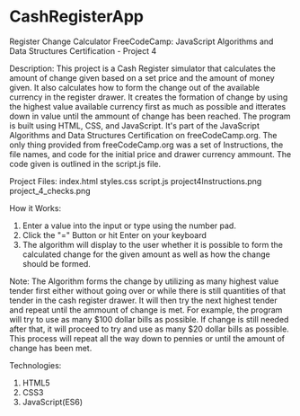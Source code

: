 # CashRegisterApp

Register Change Calculator
FreeCodeCamp: JavaScript Algorithms and Data Structures Certification - Project 4

Description:
This project is a Cash Register simulator that calculates the amount of change given based on a set price and the amount of money given. It also calculates how to form the change out of the available currency in the register drawer. It creates the formation of change by using the highest value available currency first as much as possible and itterates down in value until the ammount of change has been reached. 
The program is built using HTML, CSS, and JavaScript. It's part of the JavaScript Algorithms and Data Structures Certification on freeCodeCamp.org.
The only thing provided from freeCodeCamp.org was a set of Instructions, the file names, and code for the initial price and drawer currency ammount. The code given is outlined in the script.js file. 

Project Files:
index.html
styles.css
script.js
project4Instructions.png
project_4_checks.png

How it Works:
1. Enter a value into the input or type using the number pad.
2. Click the "=" Button or hit Enter on your keyboard
3. The algorithm will display to the user whether it is possible to form the calculated change for the given amount as well as how the change should be formed.

Note: 
The Algorithm forms the change by utilizing as many highest value tender first either without going over or while there is still quantities of that tender in the cash register drawer. It will then try the next highest tender and repeat until the ammount of change is met. For example, the program will try to use as many $100 dollar bills as possible. If change is still needed after that, it will proceed to try and use as many $20 dollar bills as possible. This process will repeat all the way down to pennies or until the amount of change has been met. 

Technologies:
1. HTML5
2. CSS3
3. JavaScript(ES6)